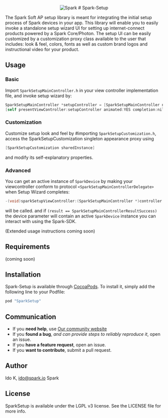 <p align="center" >
<img src="https://s3.amazonaws.com/spark-website/spark.png" alt="Spark" title="Spark">
# Spark-Setup
</p>

The Spark Soft AP setup library is meant for integrating the initial setup process of Spark devices in your app.
This library will enable you to easily invoke a standalone setup wizard UI for setting up internet-connect products
powered by a Spark Core/Photon. The setup UI can be easily customized by a customization proxy class available to the user
that includes: look & feel, colors, fonts as well as custom brand logos and instructional video for your product.

<!---
[![CI Status](http://img.shields.io/travis/spark/SparkSetup.svg?style=flat)](https://travis-ci.org/spark/SparkSetup)
[![Version](https://img.shields.io/cocoapods/v/Spark-Setup.svg?style=flat)](http://cocoapods.org/pods/SparkSetup)
[![License](https://img.shields.io/cocoapods/l/Spark-Setup.svg?style=flat)](http://cocoapods.org/pods/SparkSetup)
[![Platform](https://img.shields.io/cocoapods/p/Spark-Setup.svg?style=flat)](http://cocoapods.org/pods/SparkSetup)
-->

## Usage

### Basic
Import `SparkSetupMainController.h` in your view controller implementation file, and invoke setup wizard by:
```Objective-C
SparkSetupMainController *setupController = [SparkSetupMainController new];
[self presentViewController:setupController animated:YES completion:nil];
```

### Customization

Customize setup look and feel by #importing `SparkSetupCustomization.h`,
access the SparkSetupCustomization singleton appearance proxy using 
```Objective-C
[SparkSetupCustomization sharedInstance]
```
and modify its self-explanatory properties.

### Advanced

You can get an active instance of `SparkDevice` by making your viewcontroller conform to protocol `<SparkSetupMainControllerDelegate>` when Setup Wizard completes:
```Objective-C
-(void)sparkSetupViewController:(SparkSetupMainController *)controller didFinishWithResult:(SparkSetupMainControllerResult)result device:(SparkDevice *)device;
```
will be called. and if `(result == SparkSetupMainControllerResultSuccess)` the device parameter will contain an active `SparkDevice` instance you can interact with
using the Spark-SDK.

(Extended usage instructions coming soon)

## Requirements

(coming soon)

## Installation

Spark-Setup is available through [CocoaPods](http://cocoapods.org). To install
it, simply add the following line to your Podfile:

```ruby
pod "SparkSetup"
```

## Communication

- If you **need help**, use [Our community website](http://community.spark.io)
- If you **found a bug**, _and can provide steps to reliably reproduce it_, open an issue.
- If you **have a feature request**, open an issue.
- If you **want to contribute**, submit a pull request.


## Author

Ido K, ido@spark.io
Spark

## License

SparkSetup is available under the LGPL v3 license. See the LICENSE file for more info.
